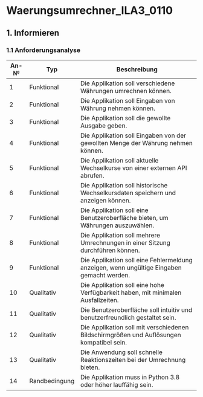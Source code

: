 # Waerungsumrechner_ILA3_0110

## 1. Informieren

### 1.1 Anforderungsanalyse

| An-№ | Typ           | Beschreibung                                                                      |
| ---- | ------------- | ---------------------------------------------------------------------------------- |
| 1    | Funktional    | Die Applikation soll verschiedene Währungen umrechnen können.                      |
| 2    | Funktional    | Die Applikation soll Eingaben von Währung nehmen können.                          |
| 3    | Funktional    | Die Applikation soll die gewollte Ausgabe geben.                                  |
| 4    | Funktional    | Die Applikation soll Eingaben von der gewollten Menge der Währung nehmen können.  |
| 5    | Funktional    | Die Applikation soll aktuelle Wechselkurse von einer externen API abrufen.         |
| 6    | Funktional    | Die Applikation soll historische Wechselkursdaten speichern und anzeigen können.  |
| 7    | Funktional    | Die Applikation soll eine Benutzeroberfläche bieten, um Währungen auszuwählen.     |
| 8    | Funktional    | Die Applikation soll mehrere Umrechnungen in einer Sitzung durchführen können.     |
| 9    | Funktional    | Die Applikation soll eine Fehlermeldung anzeigen, wenn ungültige Eingaben gemacht werden. |
| 10   | Qualitativ    | Die Applikation soll eine hohe Verfügbarkeit haben, mit minimalen Ausfallzeiten.  |
| 11   | Qualitativ    | Die Benutzeroberfläche soll intuitiv und benutzerfreundlich gestaltet sein.       |
| 12   | Qualitativ    | Die Applikation soll mit verschiedenen Bildschirmgrößen und Auflösungen kompatibel sein. |
| 13   | Qualitativ    | Die Anwendung soll schnelle Reaktionszeiten bei der Umrechnung bieten.            |
| 14   | Randbedingung | Die Applikation muss in Python 3.8 oder höher lauffähig sein.                     |
